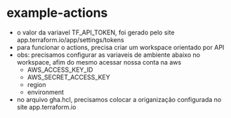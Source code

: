 # example-actions
- o valor da variavel TF_API_TOKEN, foi gerado pelo site app.terraform.io/app/settings/tokens
- para funcionar o actions, precisa criar um workspace orientado por API
- obs: precisamos configurar as variaveis de ambiente abaixo no workspace, afim do mesmo acessar nossa conta na aws
  - AWS_ACCESS_KEY_ID
  - AWS_SECRET_ACCESS_KEY
  - region
  - environment
- no arquivo gha.hcl, precisamos colocar a origanização configurada no site app.terraform.io